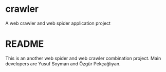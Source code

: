 crawler
=======

A web crawler and web spider application project


README
======
This is an another web spider and web crawler combination project.
Main developers are Yusuf Soyman and Özgür Pekçağlıyan.
